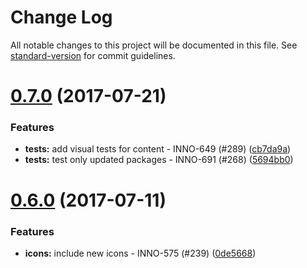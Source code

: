 # Change Log

All notable changes to this project will be documented in this file.
See [standard-version](https://github.com/conventional-changelog/standard-version) for commit guidelines.

<a name="0.7.0"></a>
# [0.7.0](https://github.com/ec-europa/europa-component-library/compare/@ec-europa/ecl-icons@0.6.0...@ec-europa/ecl-icons@0.7.0) (2017-07-21)


### Features

* **tests:** add visual tests for content - INNO-649 (#289) ([cb7da9a](https://github.com/ec-europa/europa-component-library/commit/cb7da9a))
* **tests:** test only updated packages - INNO-691 (#268) ([5694bb0](https://github.com/ec-europa/europa-component-library/commit/5694bb0))




<a name="0.6.0"></a>
# [0.6.0](https://github.com/ec-europa/europa-component-library/compare/@ec-europa/ecl-icons@0.5.1...@ec-europa/ecl-icons@0.6.0) (2017-07-11)


### Features

* **icons:** include new icons - INNO-575 (#239) ([0de5668](https://github.com/ec-europa/europa-component-library/commit/0de5668))
